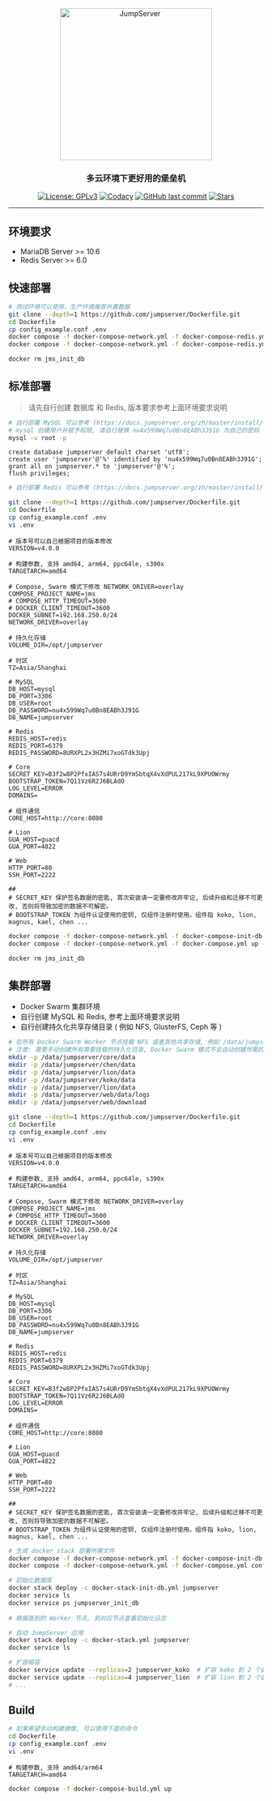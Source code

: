 <p align="center">
  <a href="https://jumpserver.org"><img src="https://download.jumpserver.org/images/jumpserver-logo.svg" alt="JumpServer" width="300" /></a>
</p>
<h3 align="center">多云环境下更好用的堡垒机</h3>

<p align="center">
  <a href="https://www.gnu.org/licenses/gpl-3.0.html"><img src="https://img.shields.io/github/license/jumpserver/Dockerfile" alt="License: GPLv3"></a>
  <a href="https://hub.docker.com/u/jumpserver"><img src="https://img.shields.io/docker/pulls/jumpserver/jms_all.svg" alt="Codacy"></a>
  <a href="https://github.com/jumpserver/Dockerfile/commits"><img alt="GitHub last commit" src="https://img.shields.io/github/last-commit/jumpserver/Dockerfile.svg" /></a>
  <a href="https://github.com/jumpserver/Dockerfile"><img src="https://img.shields.io/github/stars/jumpserver/Dockerfile?color=%231890FF&style=flat-square" alt="Stars"></a>
</p>

--------------------------

## 环境要求
- MariaDB Server >= 10.6
- Redis Server >= 6.0

## 快速部署
```sh
# 测试环境可以使用，生产环境推荐外置数据
git clone --depth=1 https://github.com/jumpserver/Dockerfile.git
cd Dockerfile
cp config_example.conf .env
docker compose -f docker-compose-network.yml -f docker-compose-redis.yml -f docker-compose-mariadb.yml -f docker-compose-init-db.yml up
docker compose -f docker-compose-network.yml -f docker-compose-redis.yml -f docker-compose-mariadb.yml -f docker-compose.yml up -d

docker rm jms_init_db
```

## 标准部署

> 请先自行创建 数据库 和 Redis, 版本要求参考上面环境要求说明

```sh
# 自行部署 MySQL 可以参考 (https://docs.jumpserver.org/zh/master/install/setup_by_lb/#mysql)
# mysql 创建用户并赋予权限, 请自行替换 nu4x599Wq7u0Bn8EABh3J91G 为自己的密码
mysql -u root -p
```

```mysql
create database jumpserver default charset 'utf8';
create user 'jumpserver'@'%' identified by 'nu4x599Wq7u0Bn8EABh3J91G';
grant all on jumpserver.* to 'jumpserver'@'%';
flush privileges;
```

```sh
# 自行部署 Redis 可以参考 (https://docs.jumpserver.org/zh/master/install/setup_by_lb/#redis)
```

```sh
git clone --depth=1 https://github.com/jumpserver/Dockerfile.git
cd Dockerfile
cp config_example.conf .env
vi .env
```
```vim
# 版本号可以自己根据项目的版本修改
VERSION=v4.0.0

# 构建参数, 支持 amd64, arm64, ppc64le, s390x
TARGETARCH=amd64

# Compose, Swarm 模式下修改 NETWORK_DRIVER=overlay
COMPOSE_PROJECT_NAME=jms
# COMPOSE_HTTP_TIMEOUT=3600
# DOCKER_CLIENT_TIMEOUT=3600
DOCKER_SUBNET=192.168.250.0/24
NETWORK_DRIVER=overlay

# 持久化存储
VOLUME_DIR=/opt/jumpserver

# 时区
TZ=Asia/Shanghai

# MySQL
DB_HOST=mysql
DB_PORT=3306
DB_USER=root
DB_PASSWORD=nu4x599Wq7u0Bn8EABh3J91G
DB_NAME=jumpserver

# Redis
REDIS_HOST=redis
REDIS_PORT=6379
REDIS_PASSWORD=8URXPL2x3HZMi7xoGTdk3Upj

# Core
SECRET_KEY=B3f2w8P2PfxIAS7s4URrD9YmSbtqX4vXdPUL217kL9XPUOWrmy
BOOTSTRAP_TOKEN=7Q11Vz6R2J6BLAdO
LOG_LEVEL=ERROR
DOMAINS=

# 组件通信
CORE_HOST=http://core:8080

# Lion
GUA_HOST=guacd
GUA_PORT=4822

# Web
HTTP_PORT=80
SSH_PORT=2222

##
# SECRET_KEY 保护签名数据的密匙, 首次安装请一定要修改并牢记, 后续升级和迁移不可更改, 否则将导致加密的数据不可解密。
# BOOTSTRAP_TOKEN 为组件认证使用的密钥, 仅组件注册时使用。组件指 koko, lion, magnus, kael, chen ...
```
```sh
docker compose -f docker-compose-network.yml -f docker-compose-init-db.yml up
docker compose -f docker-compose-network.yml -f docker-compose.yml up -d

docker rm jms_init_db
```

## 集群部署

- Docker Swarm 集群环境
- 自行创建 MySQL 和 Redis, 参考上面环境要求说明
- 自行创建持久化共享存储目录 ( 例如 NFS, GlusterFS, Ceph 等 )

```sh
# 在所有 Docker Swarm Worker 节点挂载 NFS 或者其他共享存储, 例如 /data/jumpserver
# 注意: 需要手动创建所有需要挂载的持久化目录, Docker Swarm 模式不会自动创建所需的目录
mkdir -p /data/jumpserver/core/data
mkdir -p /data/jumpserver/chen/data
mkdir -p /data/jumpserver/lion/data
mkdir -p /data/jumpserver/koko/data
mkdir -p /data/jumpserver/lion/data
mkdir -p /data/jumpserver/web/data/logs
mkdir -p /data/jumpserver/web/download
```
```sh
git clone --depth=1 https://github.com/jumpserver/Dockerfile.git
cd Dockerfile
cp config_example.conf .env
vi .env
```
```vim
# 版本号可以自己根据项目的版本修改
VERSION=v4.0.0

# 构建参数, 支持 amd64, arm64, ppc64le, s390x
TARGETARCH=amd64

# Compose, Swarm 模式下修改 NETWORK_DRIVER=overlay
COMPOSE_PROJECT_NAME=jms
# COMPOSE_HTTP_TIMEOUT=3600
# DOCKER_CLIENT_TIMEOUT=3600
DOCKER_SUBNET=192.168.250.0/24
NETWORK_DRIVER=overlay

# 持久化存储
VOLUME_DIR=/opt/jumpserver

# 时区
TZ=Asia/Shanghai

# MySQL
DB_HOST=mysql
DB_PORT=3306
DB_USER=root
DB_PASSWORD=nu4x599Wq7u0Bn8EABh3J91G
DB_NAME=jumpserver

# Redis
REDIS_HOST=redis
REDIS_PORT=6379
REDIS_PASSWORD=8URXPL2x3HZMi7xoGTdk3Upj

# Core
SECRET_KEY=B3f2w8P2PfxIAS7s4URrD9YmSbtqX4vXdPUL217kL9XPUOWrmy
BOOTSTRAP_TOKEN=7Q11Vz6R2J6BLAdO
LOG_LEVEL=ERROR
DOMAINS=

# 组件通信
CORE_HOST=http://core:8080

# Lion
GUA_HOST=guacd
GUA_PORT=4822

# Web
HTTP_PORT=80
SSH_PORT=2222

##
# SECRET_KEY 保护签名数据的密匙, 首次安装请一定要修改并牢记, 后续升级和迁移不可更改, 否则将导致加密的数据不可解密。
# BOOTSTRAP_TOKEN 为组件认证使用的密钥, 仅组件注册时使用。组件指 koko, lion, magnus, kael, chen ...
```
```sh
# 生成 docker stack 部署所需文件
docker compose -f docker-compose-network.yml -f docker-compose-init-db.yml config | sed '/published:/ s/"//g' | sed "/name:/d" > docker-stack-init-db.yml
docker compose -f docker-compose-network.yml -f docker-compose.yml config | sed '/published:/ s/"//g' | sed "/name:/d" > docker-stack.yml
```
```sh
# 初始化数据库
docker stack deploy -c docker-stack-init-db.yml jumpserver
docker service ls
docker service ps jumpserver_init_db
 
# 根据查到的 Worker 节点, 到对应节点查看初始化日志
```
```sh
# 启动 JumpServer 应用
docker stack deploy -c docker-stack.yml jumpserver
docker service ls
```
```sh
# 扩容缩容
docker service update --replicas=2 jumpserver_koko  # 扩容 koko 到 2 个副本
docker service update --replicas=4 jumpserver_lion  # 扩容 lion 到 2 个副本
# ...
```

## Build
```sh
# 如果希望手动构建镜像, 可以使用下面的命令
cd Dockerfile
cp config_example.conf .env
vi .env
```
```vim
# 构建参数, 支持 amd64/arm64
TARGETARCH=amd64
```
```bash
docker compose -f docker-compose-build.yml up
```
